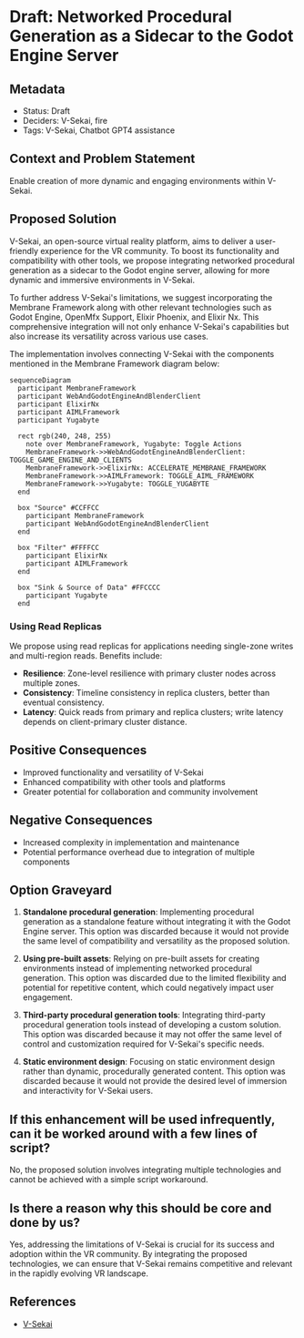 # Draft: Networked Procedural Generation as a Sidecar to the Godot Engine Server

## Metadata

- Status: Draft
- Deciders: V-Sekai, fire
- Tags: V-Sekai, Chatbot GPT4 assistance

## Context and Problem Statement

Enable creation of more dynamic and engaging environments within V-Sekai.

## Proposed Solution

V-Sekai, an open-source virtual reality platform, aims to deliver a user-friendly experience for the VR community. To boost its functionality and compatibility with other tools, we propose integrating networked procedural generation as a sidecar to the Godot engine server, allowing for more dynamic and immersive environments in V-Sekai.

To further address V-Sekai's limitations, we suggest incorporating the Membrane Framework along with other relevant technologies such as Godot Engine, OpenMfx Support, Elixir Phoenix, and Elixir Nx. This comprehensive integration will not only enhance V-Sekai's capabilities but also increase its versatility across various use cases.

The implementation involves connecting V-Sekai with the components mentioned in the Membrane Framework diagram below:

```mermaid
sequenceDiagram
  participant MembraneFramework
  participant WebAndGodotEngineAndBlenderClient
  participant ElixirNx
  participant AIMLFramework
  participant Yugabyte

  rect rgb(240, 248, 255)
    note over MembraneFramework, Yugabyte: Toggle Actions
    MembraneFramework->>WebAndGodotEngineAndBlenderClient: TOGGLE_GAME_ENGINE_AND_CLIENTS
    MembraneFramework->>ElixirNx: ACCELERATE_MEMBRANE_FRAMEWORK
    MembraneFramework->>AIMLFramework: TOGGLE_AIML_FRAMEWORK
    MembraneFramework->>Yugabyte: TOGGLE_YUGABYTE
  end

  box "Source" #CCFFCC
    participant MembraneFramework
    participant WebAndGodotEngineAndBlenderClient
  end

  box "Filter" #FFFFCC
    participant ElixirNx
    participant AIMLFramework
  end

  box "Sink & Source of Data" #FFCCCC
    participant Yugabyte
  end
```

### Using Read Replicas

We propose using read replicas for applications needing single-zone writes and multi-region reads. Benefits include:

- **Resilience**: Zone-level resilience with primary cluster nodes across multiple zones.
- **Consistency**: Timeline consistency in replica clusters, better than eventual consistency.
- **Latency**: Quick reads from primary and replica clusters; write latency depends on client-primary cluster distance.

## Positive Consequences

- Improved functionality and versatility of V-Sekai
- Enhanced compatibility with other tools and platforms
- Greater potential for collaboration and community involvement

## Negative Consequences

- Increased complexity in implementation and maintenance
- Potential performance overhead due to integration of multiple components

## Option Graveyard

1. **Standalone procedural generation**: Implementing procedural generation as a standalone feature without integrating it with the Godot Engine server. This option was discarded because it would not provide the same level of compatibility and versatility as the proposed solution.

2. **Using pre-built assets**: Relying on pre-built assets for creating environments instead of implementing networked procedural generation. This option was discarded due to the limited flexibility and potential for repetitive content, which could negatively impact user engagement.

3. **Third-party procedural generation tools**: Integrating third-party procedural generation tools instead of developing a custom solution. This option was discarded because it may not offer the same level of control and customization required for V-Sekai's specific needs.

4. **Static environment design**: Focusing on static environment design rather than dynamic, procedurally generated content. This option was discarded because it would not provide the desired level of immersion and interactivity for V-Sekai users.

## If this enhancement will be used infrequently, can it be worked around with a few lines of script?

No, the proposed solution involves integrating multiple technologies and cannot be achieved with a simple script workaround.

## Is there a reason why this should be core and done by us?

Yes, addressing the limitations of V-Sekai is crucial for its success and adoption within the VR community. By integrating the proposed technologies, we can ensure that V-Sekai remains competitive and relevant in the rapidly evolving VR landscape.

## References

- [V-Sekai](https://v-sekai.org/)
